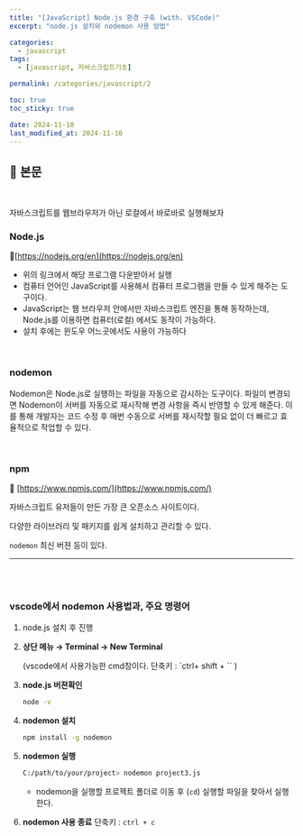 ```yaml
---
title: "[JavaScript] Node.js 환경 구축 (with. VSCode)"
excerpt: "node.js 설치와 nodemon 사용 방법"

categories:
  - javascript
tags:
  - [javascript, 자바스크립트기초]

permalink: /categories/javascript/2

toc: true
toc_sticky: true

date: 2024-11-10
last_modified_at: 2024-11-10
---
```


## 🦥 본문

<br>


자바스크립트를 웹브라우저가 아닌 로컬에서 바로바로 실행해보자

### Node.js

🔗[https://nodejs.org/en](https://nodejs.org/en)

- 위의 링크에서 해당 프로그램 다운받아서 실행
- 컴퓨터 언어인 JavaScript를 사용해서 컴퓨터 프로그램을 만들 수 있게 해주는 도구이다.
- JavaScript는 웹 브라우저 안에서만 자바스크립트  엔진을 통해 동작하는데, Node.js를 이용하면 컴퓨터(로컬) 에서도 동작이 가능하다.
- 설치 후에는 윈도우 어느곳에서도 사용이 가능하다

<br>

### nodemon

Nodemon은 Node.js로 실행하는 파일을 자동으로 감시하는 도구이다. 파일이 변경되면 Nodemon이 서버를 자동으로 재시작해 변경 사항을 즉시 반영할 수 있게 해준다. 이를 통해 개발자는 코드 수정 후 매번 수동으로 서버를 재시작할 필요 없이 더 빠르고 효율적으로 작업할 수 있다.

<br>

### npm

🔗 [https://www.npmjs.com/](https://www.npmjs.com/)

자바스크립트 유저들이 만든 가장 큰 오픈소스 사이트이다.

다양한 라이브러리 및 패키지를 쉽게 설치하고 관리할 수 있다.

`nodemon` 최신 버젼 등이 있다. 

---

<br>
<br>

### vscode에서 nodemon 사용법과,  주요 명령어

1. node.js 설치 후 진행
2. **상단 메뉴  → Terminal → New Terminal** 
    
    (vscode에서 사용가능한 cmd창이다. 단축키 : `ctrl+ shift + `` )
    
3. **node.js 버젼확인**
    
    ```bash
    node -v
    ```
    
4. **nodemon 설치**
    
    ```bash
    npm install -g nodemon
    ```
    
5. **nodemon 실행**
    
    ```bash
    C:/path/to/your/project> nodemon project3.js
    ```
    
    - nodemon을 실행할 프로젝트 폴더로 이동 후 (`cd`) 실행할 파일을 찾아서 실행한다.

6. **nodemon 사용 종료** 단축키 : `ctrl + c` 


<br>
<br>